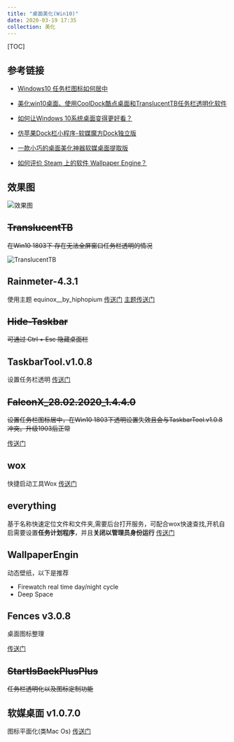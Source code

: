 ```yaml
---
title: "桌面美化(Win10)"
date: 2020-03-19 17:35
collection: 美化
---
```


[TOC]

## 参考链接

+ [Windows10 任务栏图标如何居中](https://www.zhihu.com/question/351572304/answer/866591393 "Windows10任务栏图标如何居中")

+ [美化win10桌面、使用CoolDock酷点桌面和TranslucentTB任务栏透明化软件](https://blog.csdn.net/weixin_43880181/article/details/88376633 "美化win10桌面、使用CoolDock酷点桌面和TranslucentTB任务栏透明化软件")

+ [如何让Windows 10系统桌面变得更好看？](https://www.zhihu.com/question/45120814 "如何让Windows 10系统桌面变得更好看？")

+ [仿苹果Dock栏小程序-软媒魔方Dock独立版](https://www.bilibili.com/read/cv2436917/ "仿苹果Dock栏小程序 - 软媒魔方Dock独立版")

+ [一款小巧的桌面美化神器软媒桌面提取版](https://www.52pojie.cn/forum.php?mod=viewthread&tid=595990 "一款小巧的桌面美化神器软媒桌面提取版")

+ [如何评价 Steam 上的软件 Wallpaper Engine？](https://www.zhihu.com/question/53602030 "如何评价 Steam 上的软件 Wallpaper Engine？")

## 效果图

![效果图](../attach/效果图.png "效果图")

## <del>TranslucentTB</del>

<del>在Win10 1803下 存在无法全屏窗口任务栏透明的情况</del>

![TranslucentTB](../attach/TranslucentTB.png "TranslucentTB")

## Rainmeter-4.3.1

使用主题 equinox__by_hiphopium
[传送门](https://www.rainmeter.cn/ "传送门")
[主题传送门](https://zhutix.com/skins/equinox/ "主题传送门")

## <del>Hide-Taskbar</del>

<del>可通过 Ctrl + Esc 隐藏桌面栏</del>

## TaskbarTool.v1.0.8

设置任务栏透明
[传送门](https://github.com/Elestriel/TaskbarTools "传送门")

## <del>FalconX_28.02.2020_1.4.4.0</del>

<del>设置任务栏图标居中，在Win10 1803下透明设置失效且会与TaskbarTool.v1.0.8冲突。升级1903后正常</del>

[传送门](https://chrisandriessen.nl/web/falconx/ "传送门")

## wox

快捷启动工具Wox
[传送门](http://www.wox.one/ "传送门")

## everything

基于名称快速定位文件和文件夹,需要后台打开服务，可配合wox快速查找,开机自启需要设置**任务计划程序**，并且**关闭以管理员身份运行**
[传送门](https://www.voidtools.com/zh-cn/ "传送门")
## WallpaperEngin

动态壁纸，以下是推荐

+ Firewatch real time day/night cycle
+ Deep Space

## Fences v3.0.8

桌面图标整理

[传送门](https://blog.csdn.net/weixin_42697074/article/details/89554771 "传送门")

## <del>StartIsBackPlusPlus</del>

<del>任务栏透明化以及图标定制功能</del>

## 软媒桌面 v1.0.7.0

图标平面化(类Mac Os)
[传送门](https://www.bilibili.com/read/cv2436917/ "传送门")